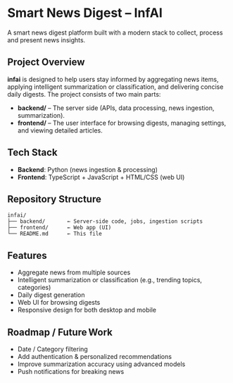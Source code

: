# Smart News Digest – **InfAI**

A smart news digest platform built with a modern stack to collect, process and present news insights.

##  Project Overview
**infai** is designed to help users stay informed by aggregating news items, applying intelligent summarization or classification, and delivering concise daily digests.
The project consists of two main parts:
- **backend/** – The server side (APIs, data processing, news ingestion, summarization).
- **frontend/** – The user interface for browsing digests, managing settings, and viewing detailed articles.

##  Tech Stack
- **Backend**: Python (news ingestion & processing)
- **Frontend**: TypeScript + JavaScript + HTML/CSS (web UI)

##  Repository Structure
```
infai/
├── backend/       ← Server‑side code, jobs, ingestion scripts
├── frontend/      ← Web app (UI)
└── README.md      ← This file
```

##  Features
- Aggregate news from multiple sources
- Intelligent summarization or classification (e.g., trending topics, categories)
- Daily digest generation
- Web UI for browsing digests
- Responsive design for both desktop and mobile

##  Roadmap / Future Work
- Date / Category filtering
- Add authentication & personalized recommendations
- Improve summarization accuracy using advanced models
- Push notifications for breaking news

